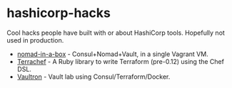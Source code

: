 # hashicorp-hacks
Cool hacks people have built with or about HashiCorp tools. Hopefully not used in production.

- [nomad-in-a-box](https://github.com/kikitux/nomad-in-a-box) - Consul+Nomad+Vault, in a single Vagrant VM.
- [Terrachef](https://github.com/randomcamel/terrachef) - A Ruby library to write Terraform (pre-0.12) using the Chef DSL.
- [Vaultron](https://github.com/brianshumate/vaultron) - Vault lab using Consul/Terraform/Docker.

